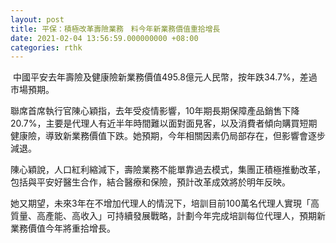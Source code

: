 ```yaml
---
layout: post
title: 平保：積極改革壽險業務　料今年新業務價值重拾增長
date: 2021-02-04 13:56:59.000000000 +08:00
categories: rthk
---
```


 中國平安去年壽險及健康險新業務價值495.8億元人民幣，按年跌34.7%，差過市場預期。

聯席首席執行官陳心穎指，去年受疫情影響，10年期長期保障產品銷售下降20.7%，主要是代理人有近半年時間難以面對面見客，以及消費者傾向購買短期健康險，導致新業務價值下跌。她預期，今年相關因素仍局部存在，但影響會逐步減退。

陳心穎說，人口紅利縮減下，壽險業務不能單靠過去模式，集團正積極推動改革，包括與平安好醫生合作，結合醫療和保險，預計改革成效將於明年反映。

她又期望，未來3年在不增加代理人的情況下，培訓目前100萬名代理人實現「高質量、高產能、高收入」可持續發展戰略，計劃今年完成培訓每位代理人，預期新業務價值今年將重拾增長。
